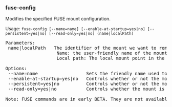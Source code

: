 ### fuse-config
Modifies the specified FUSE mount configuration.

Usage: `fuse-config [--name=name] [--enable-at-startup=yes|no] [--persistent=yes|no] [--read-only=yes|no] (name|localPath)`
<pre>
Parameters:
 name|localPath   The identifier of the mount we want to remove. It can be one of the following:
                   Name: the user-friendly name of the mount, specified when it was added or by fuse-config.
                   Local path: The local mount point in the filesystem.

Options:
 --name=name                  Sets the friendly name used to uniquely identify the mount.
 --enable-at-startup=yes|no   Controls whether or not the mount should be enabled automatically on startup.
 --persistent=yes|no          Controls whether or not the mount is saved across restarts.
 --read-only=yes|no           Controls whether the mount is read-only or writable.

Note: FUSE commands are in early BETA. They are not available in macOS. If you experience any issues, please contact support@mega.nz.
</pre>
